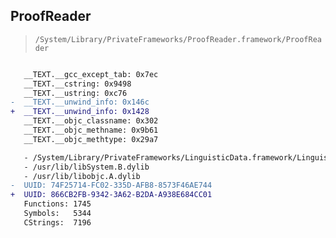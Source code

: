 ## ProofReader

> `/System/Library/PrivateFrameworks/ProofReader.framework/ProofReader`

```diff

   __TEXT.__gcc_except_tab: 0x7ec
   __TEXT.__cstring: 0x9498
   __TEXT.__ustring: 0xc76
-  __TEXT.__unwind_info: 0x146c
+  __TEXT.__unwind_info: 0x1428
   __TEXT.__objc_classname: 0x302
   __TEXT.__objc_methname: 0x9b61
   __TEXT.__objc_methtype: 0x29a7

   - /System/Library/PrivateFrameworks/LinguisticData.framework/LinguisticData
   - /usr/lib/libSystem.B.dylib
   - /usr/lib/libobjc.A.dylib
-  UUID: 74F25714-FC02-335D-AFB8-8573F46AE744
+  UUID: 866CB2FB-9342-3A62-B2DA-A938E684CC01
   Functions: 1745
   Symbols:   5344
   CStrings:  7196

```
